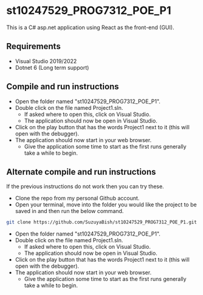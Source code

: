 # st10247529_PROG7312_POE_P1

This is a C# asp.net application using React as the front-end (GUI).

## Requirements

- Visual Studio 2019/2022
- Dotnet 6 (Long term support)

## Compile and run instructions

- Open the folder named "st10247529_PROG7312_POE_P1".
- Double click on the file named Project1.sln.
  - If asked where to open this, click on Visual Studio.
  - The application should now be open in Visual Studio.
- Click on the play button that has the words Project1 next to it (this will
  open with the debugger).
- The application should now start in your web browser.
  - Give the application some time to start as the first runs generally take a
    while to begin.

## Alternate compile and run instructions

If the previous instructions do not work then you can try these.

- Clone the repo from my personal Github account.
- Open your terminal, move into the folder you would like the project to be
  saved in and then run the below command.

```bash
git clone https://github.com/SuzuyaBish/st10247529_PROG7312_POE_P1.git
```

- Open the folder named "st10247529_PROG7312_POE_P1".
- Double click on the file named Project1.sln.
  - If asked where to open this, click on Visual Studio.
  - The application should now be open in Visual Studio.
- Click on the play button that has the words Project1 next to it (this will
  open with the debugger).
- The application should now start in your web browser.
  - Give the application some time to start as the first runs generally take a
    while to begin.
